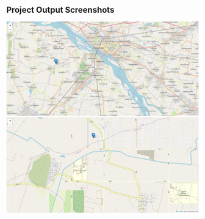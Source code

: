 ## Project Output Screenshots

![Screenshot 1](Screenshot%202025-03-26%20180341.png)  
![Screenshot 2](Screenshot%202025-03-26%20180551.png)
